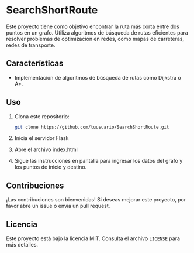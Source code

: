 # SearchShortRoute

Este proyecto tiene como objetivo encontrar la ruta más corta entre dos puntos en un grafo. Utiliza algoritmos de búsqueda de rutas eficientes para resolver problemas de optimización en redes, como mapas de carreteras, redes de transporte.

## Características

- Implementación de algoritmos de búsqueda de rutas como Dijkstra o A*.

## Uso

1. Clona este repositorio:
    ```bash
    git clone https://github.com/tuusuario/SearchShortRoute.git
    ```
2. Inicia el servidor Flask

3. Abre el archivo index.html

4. Sigue las instrucciones en pantalla para ingresar los datos del grafo y los puntos de inicio y destino.

## Contribuciones

¡Las contribuciones son bienvenidas! Si deseas mejorar este proyecto, por favor abre un issue o envía un pull request.

## Licencia

Este proyecto está bajo la licencia MIT. Consulta el archivo `LICENSE` para más detalles.

